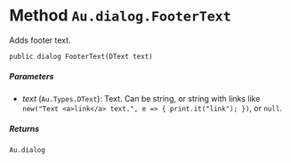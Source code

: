 # Method `Au.dialog.FooterText`

Adds footer text.

```
public dialog FooterText(DText text)
```

##### Parameters

- *text*  (`Au.Types.DText`):
    Text. Can be string, or string with links like `new("Text <a>link</a> text.", e => { print.it("link"); })`, or `null`.

##### Returns

`Au.dialog`